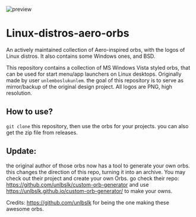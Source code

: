 ![preview](https://github.com/user-attachments/assets/69cb0006-333a-4c13-9fa7-74aff9116ca5)



# Linux-distros-aero-orbs

An actively maintained collection of Aero-inspired orbs, with the logos of Linux distros. It also contains some Windows ones, and BSD.

This repository contains a collection of MS Windows Vista styled orbs, that can be used for start menu/app launchers on Linux desktops. Originally made by user `unlemboslukunlem`. the goal of this repository is to serve as mirror/backup of the original design project. All logos are PNG, high resolution.

## How to use?

`git clone` this repository, then use the orbs for your projects. you can also get the zip file from releases.

## Update: 
the original author of those orbs now has a tool to generate your own orbs. this changes the direction of this repo, turning it into an archive. You may check out their project and create your own Orbs.
go check their repo: https://github.com/unlbslk/custom-orb-generator and use https://unlbslk.github.io/custom-orb-generator/ to make your owns.

Credits:
https://github.com/unlbslk for being the one making these awesome orbs. 
